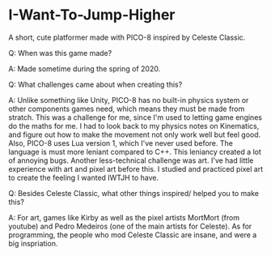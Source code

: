 # I-Want-To-Jump-Higher
A short, cute platformer made with PICO-8 inspired by Celeste Classic.


Q: When was this game made?

A: Made sometime during the spring of 2020.

Q: What challenges came about when creating this?

A: Unlike something like Unity, PICO-8 has no built-in physics system or other components games need, which means they must be made from stratch. This was a challenge for me, since I'm used to letting game engines do the maths for me. I had to look back to my physics notes on Kinematics, and figure out how to make the movement not only work well but feel good. Also, PICO-8 uses Lua version 1, which I've never used before. The language is must more leniant compared to C++. This leniancy created a lot of annoying bugs. Another less-technical challenge was art. I've had little experience with art and pixel art before this. I studied and practiced pixel art to create the feeling I wanted IWTJH to have.

Q: Besides Celeste Classic, what other things inspired/ helped you to make this?

A: For art, games like Kirby as well as the pixel artists MortMort (from youtube) and Pedro Medeiros (one of the main artists for Celeste). As for programming, the people who mod Celeste Classic are insane, and were a big inspriation.

